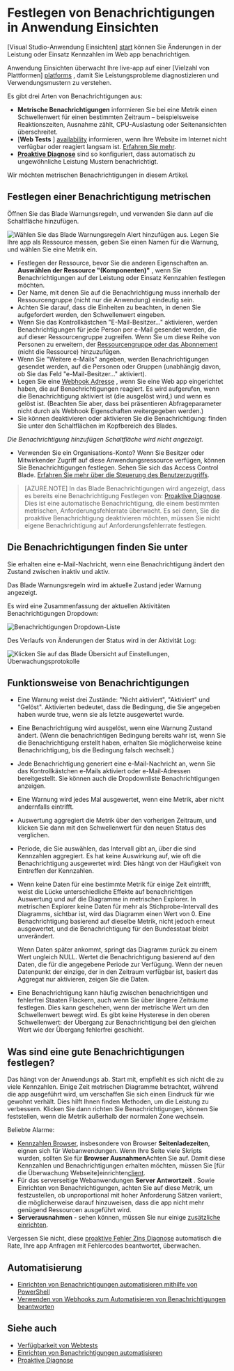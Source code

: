 <properties 
    pageTitle="Festlegen von Benachrichtigungen in Anwendung Einsichten | Microsoft Azure" 
    description="Benachrichtigung zu längeren Reaktionszeiten, Ausnahmen, und andere Leistung oder Verwendung von Änderungen im Web app." 
    services="application-insights" 
    documentationCenter=""
    authors="alancameronwills" 
    manager="douge"/>

<tags 
    ms.service="application-insights" 
    ms.workload="tbd" 
    ms.tgt_pltfrm="ibiza" 
    ms.devlang="na" 
    ms.topic="article" 
    ms.date="10/14/2016" 
    ms.author="awills"/>
 
# <a name="set-alerts-in-application-insights"></a>Festlegen von Benachrichtigungen in Anwendung Einsichten

[Visual Studio-Anwendung Einsichten] [ start] können Sie Änderungen in der Leistung oder Einsatz Kennzahlen im Web app benachrichtigen. 

Anwendung Einsichten überwacht Ihre live-app auf einer [Vielzahl von Plattformen] [ platforms] , damit Sie Leistungsprobleme diagnostizieren und Verwendungsmustern zu verstehen.

Es gibt drei Arten von Benachrichtigungen aus:

* **Metrische Benachrichtigungen** informieren Sie bei eine Metrik einen Schwellenwert für einen bestimmten Zeitraum – beispielsweise Reaktionszeiten, Ausnahme zählt, CPU-Auslastung oder Seitenansichten überschreitet. 
* [**Web Tests** ] [ availability] informieren, wenn Ihre Website im Internet nicht verfügbar oder reagiert langsam ist. [Erfahren Sie mehr][availability].
* [**Proaktive Diagnose**](app-insights-proactive-diagnostics.md) sind so konfiguriert, dass automatisch zu ungewöhnliche Leistung Mustern benachrichtigt.

Wir möchten metrischen Benachrichtigungen in diesem Artikel.

## <a name="set-a-metric-alert"></a>Festlegen einer Benachrichtigung metrischen

Öffnen Sie das Blade Warnungsregeln, und verwenden Sie dann auf die Schaltfläche hinzufügen. 

![Wählen Sie das Blade Warnungsregeln Alert hinzufügen aus. Legen Sie Ihre app als Ressource messen, geben Sie einen Namen für die Warnung, und wählen Sie eine Metrik ein.](./media/app-insights-alerts/01-set-metric.png)

* Festlegen der Ressource, bevor Sie die anderen Eigenschaften an. **Auswählen der Ressource "(Komponenten)"** , wenn Sie Benachrichtigungen auf der Leistung oder Einsatz Kennzahlen festlegen möchten.
* Der Name, mit denen Sie auf die Benachrichtigung muss innerhalb der Ressourcengruppe (nicht nur die Anwendung) eindeutig sein.
* Achten Sie darauf, dass die Einheiten zu beachten, in denen Sie aufgefordert werden, den Schwellenwert eingeben.
* Wenn Sie das Kontrollkästchen "E-Mail-Besitzer..." aktivieren, werden Benachrichtigungen für jede Person per e-Mail gesendet werden, die auf dieser Ressourcengruppe zugreifen. Wenn Sie um diese Reihe von Personen zu erweitern, der [Ressourcengruppe oder das Abonnement](app-insights-resources-roles-access-control.md) (nicht die Ressource) hinzuzufügen.
* Wenn Sie "Weitere e-Mails" angeben, werden Benachrichtigungen gesendet werden, auf die Personen oder Gruppen (unabhängig davon, ob Sie das Feld "e-Mail-Besitzer..." aktiviert). 
* Legen Sie eine [Webhook Adresse](../monitoring-and-diagnostics/insights-webhooks-alerts.md) , wenn Sie eine Web app eingerichtet haben, die auf Benachrichtigungen reagiert. Es wird aufgerufen, wenn die Benachrichtigung aktiviert ist (die ausgelöst wird,) und wenn es gelöst ist. (Beachten Sie aber, dass bei präsentieren Abfrageparameter nicht durch als Webhook Eigenschaften weitergegeben werden.)
* Sie können deaktivieren oder aktivieren Sie die Benachrichtigung: finden Sie unter den Schaltflächen im Kopfbereich des Blades.

*Die Benachrichtigung hinzufügen Schaltfläche wird nicht angezeigt.* 

- Verwenden Sie ein Organisations-Konto? Wenn Sie Besitzer oder Mitwirkender Zugriff auf diese Anwendungsressource verfügen, können Sie Benachrichtigungen festlegen. Sehen Sie sich das Access Control Blade. [Erfahren Sie mehr über die Steuerung des Benutzerzugriffs][roles].

> [AZURE.NOTE] In das Blade Benachrichtigungen wird angezeigt, dass es bereits eine Benachrichtigung Festlegen von: [Proaktive Diagnose](app-insights-proactive-failure-diagnostics.md). Dies ist eine automatische Benachrichtigung, die einem bestimmten metrischen, Anforderungsfehlerrate überwacht. Es sei denn, Sie die proaktive Benachrichtigung deaktivieren möchten, müssen Sie nicht eigene Benachrichtigung auf Anforderungsfehlerrate festlegen. 

## <a name="see-your-alerts"></a>Die Benachrichtigungen finden Sie unter

Sie erhalten eine e-Mail-Nachricht, wenn eine Benachrichtigung ändert den Zustand zwischen inaktiv und aktiv. 

Das Blade Warnungsregeln wird im aktuelle Zustand jeder Warnung angezeigt.

Es wird eine Zusammenfassung der aktuellen Aktivitäten Benachrichtigungen Dropdown:

![Benachrichtigungen Dropdown-Liste](./media/app-insights-alerts/010-alert-drop.png)

Des Verlaufs von Änderungen der Status wird in der Aktivität Log:

![Klicken Sie auf das Blade Übersicht auf Einstellungen, Überwachungsprotokolle](./media/app-insights-alerts/09-alerts.png)



## <a name="how-alerts-work"></a>Funktionsweise von Benachrichtigungen

* Eine Warnung weist drei Zustände: "Nicht aktiviert", "Aktiviert" und "Gelöst". Aktivierten bedeutet, dass die Bedingung, die Sie angegeben haben wurde true, wenn sie als letzte ausgewertet wurde.

* Eine Benachrichtigung wird ausgelöst, wenn eine Warnung Zustand ändert. (Wenn die benachrichtigen Bedingung bereits wahr ist, wenn Sie die Benachrichtigung erstellt haben, erhalten Sie möglicherweise keine Benachrichtigung, bis die Bedingung falsch wechselt.)

* Jede Benachrichtigung generiert eine e-Mail-Nachricht an, wenn Sie das Kontrollkästchen e-Mails aktiviert oder e-Mail-Adressen bereitgestellt. Sie können auch die Dropdownliste Benachrichtigungen anzeigen.

* Eine Warnung wird jedes Mal ausgewertet, wenn eine Metrik, aber nicht andernfalls eintrifft.

* Auswertung aggregiert die Metrik über den vorherigen Zeitraum, und klicken Sie dann mit den Schwellenwert für den neuen Status des verglichen.

* Periode, die Sie auswählen, das Intervall gibt an, über die sind Kennzahlen aggregiert. Es hat keine Auswirkung auf, wie oft die Benachrichtigung ausgewertet wird: Dies hängt von der Häufigkeit von Eintreffen der Kennzahlen.

* Wenn keine Daten für eine bestimmte Metrik für einige Zeit eintrifft, weist die Lücke unterschiedliche Effekte auf benachrichtigen Auswertung und auf die Diagramme in metrischen Explorer. In metrischen Explorer keine Daten für mehr als Stichprobe-Intervall des Diagramms, sichtbar ist, wird das Diagramm einen Wert von 0. Eine Benachrichtigung basierend auf dieselbe Metrik, nicht jedoch erneut ausgewertet, und die Benachrichtigung für den Bundesstaat bleibt unverändert. 

    Wenn Daten später ankommt, springt das Diagramm zurück zu einem Wert ungleich NULL. Wertet die Benachrichtigung basierend auf den Daten, die für die angegebene Periode zur Verfügung. Wenn der neuen Datenpunkt der einzige, der in den Zeitraum verfügbar ist, basiert das Aggregat nur aktivieren, zeigen Sie die Daten.

* Eine Benachrichtigung kann häufig zwischen benachrichtigen und fehlerfrei Staaten Flackern, auch wenn Sie über längere Zeiträume festlegen. Dies kann geschehen, wenn der metrische Wert um den Schwellenwert bewegt wird. Es gibt keine Hysterese in den oberen Schwellenwert: der Übergang zur Benachrichtigung bei den gleichen Wert wie der Übergang fehlerfrei geschieht.



## <a name="what-are-good-alerts-to-set"></a>Was sind eine gute Benachrichtigungen festlegen?

Das hängt von der Anwendungs ab. Start mit, empfiehlt es sich nicht die zu viele Kennzahlen. Einige Zeit metrischen Diagramme betrachtet, während die app ausgeführt wird, um verschaffen Sie sich einen Eindruck für wie gewohnt verhält. Dies hilft Ihnen finden Methoden, um die Leistung zu verbessern. Klicken Sie dann richten Sie Benachrichtigungen, können Sie feststellen, wenn die Metrik außerhalb der normalen Zone wechseln. 

Beliebte Alarme:

* [Kennzahlen Browser][client], insbesondere von Browser **Seitenladezeiten**, eignen sich für Webanwendungen. Wenn Ihre Seite viele Skripts wurden, sollten Sie für **Browser Ausnahmen**Achten Sie auf. Damit diese Kennzahlen und Benachrichtigungen erhalten möchten, müssen Sie [für die Überwachung Webseite]einrichten[client].
* Für das serverseitige Webanwendungen **Server Antwortzeit** . Sowie Einrichten von Benachrichtigungen, achten Sie auf diese Metrik, um festzustellen, ob unproportional mit hoher Anforderung Sätzen variiert:, die möglicherweise darauf hinzuweisen, dass die app nicht mehr genügend Ressourcen ausgeführt wird. 
* **Serverausnahmen** - sehen können, müssen Sie nur einige [zusätzliche einrichten](app-insights-asp-net-exceptions.md).

Vergessen Sie nicht, diese [proaktive Fehler Zins Diagnose](app-insights-proactive-failure-diagnostics.md) automatisch die Rate, Ihre app Anfragen mit Fehlercodes beantwortet, überwachen. 

## <a name="automation"></a>Automatisierung

* [Einrichten von Benachrichtigungen automatisieren mithilfe von PowerShell](app-insights-powershell-alerts.md)
* [Verwenden von Webhooks zum Automatisieren von Benachrichtigungen beantworten](../monitoring-and-diagnostics/insights-webhooks-alerts.md)

## <a name="see-also"></a>Siehe auch

* [Verfügbarkeit von Webtests](app-insights-monitor-web-app-availability.md)
* [Einrichten von Benachrichtigungen automatisieren](app-insights-powershell-alerts.md)
* [Proaktive Diagnose](app-insights-proactive-diagnostics.md) 



<!--Link references-->

[availability]: app-insights-monitor-web-app-availability.md
[client]: app-insights-javascript.md
[platforms]: app-insights-platforms.md
[roles]: app-insights-resources-roles-access-control.md
[start]: app-insights-overview.md

 